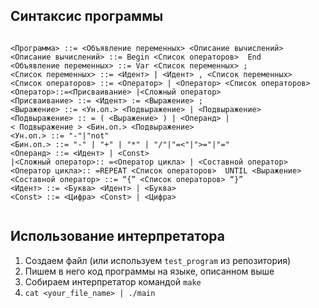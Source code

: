 ## Синтаксис программы

```

<Программа> ::= <Объявление переменных> <Описание вычислений>
<Описание вычислений> ::= Begin <Список операторов>  End
<Объявление переменных> ::= Var <Список переменных> ;
<Список переменных> ::= <Идент> | <Идент> , <Список переменных>
<Список операторов> ::= <Оператор> | <Оператор> <Список операторов>
<Оператор>::=<Присваивание> |<Сложный оператор> 
<Присваивание> ::= <Идент> := <Выражение> ;
<Выражение> ::= <Ун.оп.> <Подвыражение> | <Подвыражение>
<Подвыражение> :: = ( <Выражение> ) | <Операнд> |
< Подвыражение > <Бин.оп.> <Подвыражение>
<Ун.оп.> ::= "-"|"not"
<Бин.оп.> ::= "-" | "+" | "*" | "/"|"=<"|">="|"="
<Операнд> ::= <Идент> | <Const>
|<Сложный оператор>:: =<Оператор цикла> | <Составной оператор>
<Оператор цикла>:: =REPEAT <Список операторов>  UNTIL <Выражение>
<Составной оператор> ::= “{” <Список операторов> “}”
<Идент> ::= <Буква> <Идент> | <Буква>
<Const> ::= <Цифра> <Const> | <Цифра>


```

## Использование интерпретатора 

1) Создаем файл (или используем `test_program` из репозитория)
1) Пишем в него код программы на языке, описанном выше
1) Собираем интерпретатор командой `make`
1) `cat <your_file_name> | ./main`
